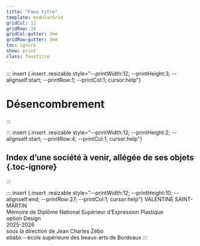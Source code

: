 ```yaml
---
title: "Faux titre"
template: modularGrid
gridCol: 12
gridRow: 36
gridCol-gutter: 3mm
gridRow-gutter: 3mm
toc: ignore
show: print
class: fauxtitre 
---
```


::: insert {.insert .resizable style="--printWidth:12; --printHeight:3; --alignself:start; --printRow:1; --printCol:1; cursor:help"}
# Désencombrement
:::



::: insert {.insert .resizable style="--printWidth:12; --printHeight:2; --alignself:start; --printRow:4; --printCol:1; cursor:help"}
## Index d’une société à venir, allégée de ses objets {.toc-ignore}
:::


::: insert {.insert .resizable style="--printWidth:12; --printHeight:10; --alignself:end; --printRow:27; --printCol:1; cursor:help"}
VALENTINE SAINT-MARTIN <br> 
Mémoire de Diplôme National Supérieur d’Expression Plastique   
option Design   
2025-2026   
sous la direction de Jean Charles Zébo    
ebabx – école supérieure des beaux-arts de Bordeaux
:::
